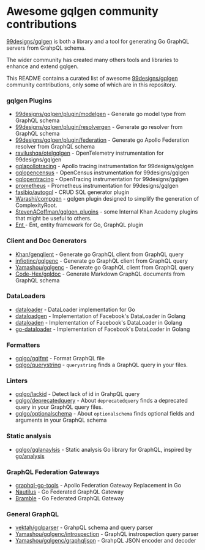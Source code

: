# Awesome gqlgen community contributions
[99designs/gqlgen](https://github.com/99designs/gqlgen) is both a library and a tool for generating Go GraphQL servers from GrahpQL schema.

The wider community has created many others tools and libraries to enhance and extend gqlgen.

This README contains a curated list of awesome [99designs/gqlgen](https://github.com/99designs/gqlgen) community contributions, only some of which are in this repository.

### gqlgen Plugins
- [99designs/gqlgen/plugin/modelgen](https://github.com/99designs/gqlgen/tree/master/plugin/modelgen) - Generate go model type from GraphQL schema
- [99designs/gqlgen/plugin/resolvergen](https://github.com/99designs/gqlgen/tree/master/plugin/resolvergen) - Generate go resolver from GraphQL schema
- [99designs/gqlgen/plugin/federation](https://github.com/99designs/gqlgen/tree/master/plugin/federation) - Generate go Apollo Federation resolver from GraphQL schema
- [ravilushqa/otelgqlgen](https://github.com/ravilushqa/otelgqlgen) - OpenTelemetry instrumentation for 99designs/gqlgen
- [gqlapollotracing](https://github.com/99designs/gqlgen/tree/master/graphql/handler/apollotracing) - Apollo tracing instrumentation for 99designs/gqlgen
- [gqlopencensus](./gqlopencensus) - OpenCensus instrumentation for 99designs/gqlgen
- [gqlopentracing](./gqlopentracing) - OpenTracing instrumentation for 99designs/gqlgen
- [prometheus](./prometheus) - Prometheus instrumentation for 99designs/gqlgen
- [fasibio/autogql](https://github.com/fasibio/autogql) - CRUD SQL generator plugin
- [Warashi/compgen](https://github.com/Warashi/compgen) -  gqlgen plugin designed to simplify the generation of ComplexityRoot.
- [StevenACoffman/gqlgen_plugins](https://github.com/StevenACoffman/gqlgen-plugins) - some Internal Khan Academy plugins that might be useful to others.
- [Ent ](https://entgo.io/docs/graphql/) - Ent, entity framework for Go, GraphQL plugin

### Client and Doc Generators
- [Khan/genqlient](https://github.com/Khan/genqlient) - Generate go GraphQL client from GraphQL query
- [infiotinc/gqlgenc](https://github.com/infiotinc/gqlgenc) - Generate go GraphQL client from GraphQL query
- [Yamashou/gqlgenc](https://github.com/Yamashou/gqlgenc) - Generate go GraphQL client from GraphQL query
- [Code-Hex/gqldoc](https://github.com/Code-Hex/gqldoc) - Generate Markdown GraphQL documents from GraphQL schema

### DataLoaders
- [dataloader](https://github.com/graph-gophers/dataloader) - DataLoader implementation for Go
- [dataloadgen](https://github.com/vikstrous/dataloadgen) - Implementation of Facebook's DataLoader in Golang
- [dataloaden](https://github.com/vektah/dataloaden) - Implementation of Facebook's DataLoader in Golang
- [go-dataloader](https://github.com/yckao/go-dataloader) - Implementation of Facebook's DataLoader in Golang

### Formatters
- [gqlgo/gqlfmt](https://github.com/gqlgo/gqlfmt) - Format GraphQL file
- [gqlgo/querystring](https://github.com/gqlgo/querystring) -
	`querystring` finds a GraphQL query in your files.

### Linters
- [gqlgo/lackid](https://github.com/gqlgo/lackid) - Detect lack of id in GrahpQL query
- [gqlgo/deprecatedquery](https://github.com/gqlgo/deprecatedquery) - About
	`deprecatedquery` finds a deprecated query in your GraphQL query files.
- [gqlgo/optionalschema](https://github.com/gqlgo/optionalschema) - About
	`optionalschema` finds optional fields and arguments in your GraphQL schema

### Static analysis
- [gqlgo/gqlanaylsis](https://github.com/gqlgo/gqlanalysis) - Static analysis Go library for GraphQL, inspired by [go/analysis](https://pkg.go.dev/golang.org/x/tools/go/analysis)

### GraphQL Federation Gateways
- [graphql-go-tools](https://github.com/wundergraph/graphql-go-tools) - Apollo Federation Gateway Replacement in Go
- [Nautilus](https://gateway.nautilus.dev/) - Go Federated GraphQL Gateway
- [Bramble](https://movio.github.io/bramble/#/) - Go Federated GraphQL Gateway

### General GraphQL
- [vektah/gqlparser](https://github.com/vektah/gqlparser) - GrahpQL schema and query parser
- [Yamashou/gqlgenc/introspection](https://github.com/Yamashou/gqlgenc/tree/master/introspection) - GraphQL instrospection query parser
- [Yamashou/gqlgenc/graphqljson](https://github.com/Yamashou/gqlgenc/tree/master/graphqljson) - GrahpQL JSON encoder and decoder
